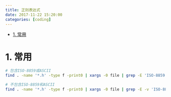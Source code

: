 ```yaml
---
title: 正则表达式
date: 2017-11-22 15:20:00
categories: [coding]
---
```

<!-- TOC -->

- [1. 常用](#1-常用)

<!-- /TOC -->



<a id="markdown-1-常用" name="1-常用"></a>
# 1. 常用

```bash
# 包含ISO-8859或ASCII
find . -name '*.h' -type f -print0 | xargs -0 file | grep -E 'ISO-8859|ASCII'

# 不包含ISO-8859和ASCII
find . -name '*.h' -type f -print0 | xargs -0 file | grep -E -v 'ISO-8859|ASCII'
```